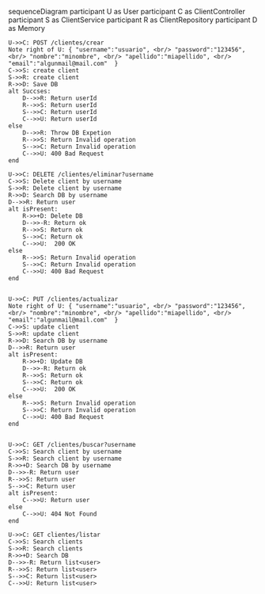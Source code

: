 sequenceDiagram
    participant U as User
    participant C as ClientController
    participant S as ClientService
    participant R as ClientRepository
    participant D as Memory

    U->>C: POST /clientes/crear 
    Note right of U: { "username":"usuario", <br/> "password":"123456", <br/> "nombre":"minombre", <br/> "apellido":"miapellido", <br/> "email":"algunmail@mail.com"  }
    C->>S: create client 
    S->>R: create client 
    R->>D: Save DB
    alt Succses:
        D-->>R: Return userId
        R-->>S: Return userId
        S-->>C: Return userId
        C-->>U: Return userId
    else
        D-->>R: Throw DB Expetion
        R-->>S: Return Invalid operation
        S-->>C: Return Invalid operation
        C-->>U: 400 Bad Request
    end

    U->>C: DELETE /clientes/eliminar?username
    C->>S: Delete client by username
    S->>R: Delete client by username
    R->>D: Search DB by username
    D-->>R: Return user
    alt isPresent:
        R->>+D: Delete DB
        D-->>-R: Return ok
        R-->>S: Return ok
        S-->>C: Return ok
        C-->>U:  200 OK
    else
        R-->>S: Return Invalid operation
        S-->>C: Return Invalid operation
        C-->>U: 400 Bad Request
    end


    U->>C: PUT /clientes/actualizar
    Note right of U: { "username":"usuario", <br/> "password":"123456", <br/> "nombre":"minombre", <br/> "apellido":"miapellido", <br/> "email":"algunmail@mail.com"  }
    C->>S: update client 
    S->>R: update client 
    R->>D: Search DB by username
    D-->>R: Return user
    alt isPresent:
        R->>+D: Update DB
        D-->>-R: Return ok
        R-->>S: Return ok
        S-->>C: Return ok
        C-->>U:  200 OK
    else
        R-->>S: Return Invalid operation
        S-->>C: Return Invalid operation
        C-->>U: 400 Bad Request
    end


    U->>C: GET /clientes/buscar?username
    C->>S: Search client by username
    S->>R: Search client by username
    R->>+D: Search DB by username
    D-->>-R: Return user
    R-->>S: Return user
    S-->>C: Return user
    alt isPresent:
        C-->>U: Return user
    else
        C-->>U: 404 Not Found
    end

    U->>C: GET clientes/listar
    C->>S: Search clients
    S->>R: Search clients
    R->>+D: Search DB
    D-->>-R: Return list<user>
    R-->>S: Return list<user>
    S-->>C: Return list<user>
    C-->>U: Return list<user>
